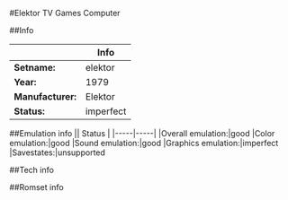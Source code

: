 #Elektor TV Games Computer

##Info

||Info|
|-----|-----|
|**Setname:**|elektor
|**Year:**|1979
|**Manufacturer:**|Elektor
|**Status:**|imperfect

##Emulation info
|| Status |
|-----|-----|
|Overall emulation:|good
|Color emulation:|good
|Sound emulation:|good
|Graphics emulation:|imperfect
|Savestates:|unsupported

##Tech info

##Romset info

<!--- START OF EDITED COMMENT DO NOT TOUCH TEXT ABOVE-->

